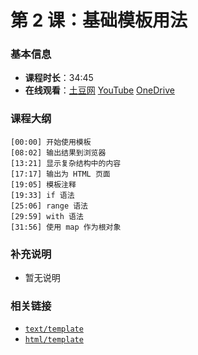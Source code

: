 # 第 2 课：基础模板用法

### 基本信息

- **课程时长**：34:45
- **在线观看**：[土豆网](http://www.tudou.com/programs/view/_2pJ9i287xA/) [YouTube](https://www.youtube.com/watch?v=5wM74kL0Qfc) [OneDrive](https://onedrive.live.com/?authkey=%21APfiTR7HBQq4hEU&cid=D587ED072D8F782D&id=D587ED072D8F782D%212602&parId=D587ED072D8F782D%212600&o=OneUp)

### 课程大纲

```
[00:00] 开始使用模板
[08:02] 输出结果到浏览器
[13:21] 显示复杂结构中的内容
[17:17] 输出为 HTML 页面
[19:05] 模板注释
[19:33] if 语法
[25:06] range 语法
[29:59] with 语法
[31:56] 使用 map 作为根对象
```

### 补充说明

- 暂无说明

### 相关链接

- [`text/template`](https://gowalker.org/text/template)
- [`html/template`](https://gowalker.org/html/template)